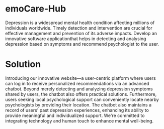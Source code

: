 # emoCare-Hub
Depression is a widespread mental health condition affecting millions of individuals worldwide. Timely detection and intervention are crucial for effective management and prevention of its adverse impacts. Develop an innovative software applicationthat helps in detecting and analysing depression based on symptoms and recommend psychologist to the user.

# Solution
Introducing our innovative website—a user-centric platform where users can log in to receive personalized recommendations via an advanced chatbot. Beyond merely detecting and analyzing depression symptoms shared by users, the chatbot also offers practical solutions. Furthermore, users seeking local psychological support can conveniently locate nearby psychologists by providing their location. The chatbot also maintains a record of users' past depression experiences, enhancing its ability to provide meaningful and individualized support. We're committed to integrating technology and human touch to enhance mental well-being.
